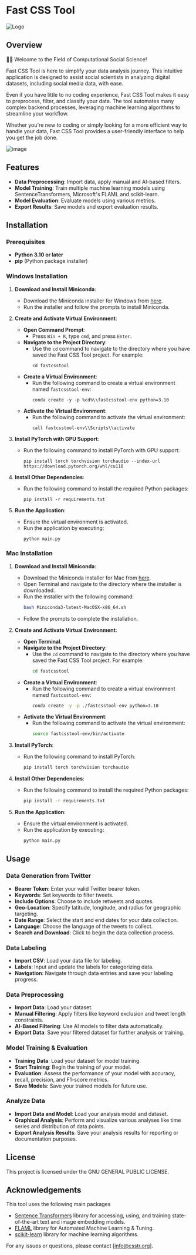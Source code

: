 # Fast CSS Tool
![Logo](https://github.com/cssturkiye/fastcsstool/assets/53001810/20a33f92-3d37-48eb-8c2d-e6910fc6a92c)

## Overview
👋🏻 Welcome to the Field of Computational Social Science!

Fast CSS Tool is here to simplify your data analysis journey. This intuitive application is designed to assist social scientists in analyzing digital datasets, including social media data, with ease.

Even if you have little to no coding experience, Fast CSS Tool makes it easy to preprocess, filter, and classify your data. The tool automates many complex backend processes, leveraging machine learning algorithms to streamline your workflow.

Whether you're new to coding or simply looking for a more efficient way to handle your data, Fast CSS Tool provides a user-friendly interface to help you get the job done.

![image](https://github.com/cssturkiye/fastcsstool/assets/53001810/c037c3fd-eb01-4d9e-8178-4c9e9b4fea59)


## Features

- **Data Preprocessing**: Import data, apply manual and AI-based filters.
- **Model Training**: Train multiple machine learning models using SentenceTransformers, Microsoft's FLAML and scikit-learn.
- **Model Evaluation**: Evaluate models using various metrics.
- **Export Results**: Save models and export evaluation results.

## Installation

### Prerequisites

- **Python 3.10 or later**
- **pip** (Python package installer)

### Windows Installation

1. **Download and Install Miniconda**:
   - Download the Miniconda installer for Windows from [here](https://repo.anaconda.com/miniconda/Miniconda3-latest-Windows-x86_64.exe).
   - Run the installer and follow the prompts to install Miniconda.

2. **Create and Activate Virtual Environment**:
   - **Open Command Prompt**:
     - Press `Win + R`, type `cmd`, and press `Enter`.
   - **Navigate to the Project Directory**:
     - Use the `cd` command to navigate to the directory where you have saved the Fast CSS Tool project. For example:
       ```batch
       cd fastcsstool
       ```
   - **Create a Virtual Environment**:
     - Run the following command to create a virtual environment named `fastcsstool-env`:
       ```batch
       conda create -y -p %cd%\\fastcsstool-env python=3.10
       ```
   - **Activate the Virtual Environment**:
     - Run the following command to activate the virtual environment:
       ```batch
       call fastcsstool-env\\Scripts\\activate
       ```

3. **Install PyTorch with GPU Support**:
   - Run the following command to install PyTorch with GPU support:
     ```batch
     pip install torch torchvision torchaudio --index-url https://download.pytorch.org/whl/cu118
     ```

4. **Install Other Dependencies**:
   - Run the following command to install the required Python packages:
     ```batch
     pip install -r requirements.txt
     ```

5. **Run the Application**:
   - Ensure the virtual environment is activated.
   - Run the application by executing:
     ```batch
     python main.py
     ```

### Mac Installation

1. **Download and Install Miniconda**:
   - Download the Miniconda installer for Mac from [here](https://repo.anaconda.com/miniconda/Miniconda3-latest-MacOSX-x86_64.sh).
   - Open Terminal and navigate to the directory where the installer is downloaded.
   - Run the installer with the following command:
     ```sh
     bash Miniconda3-latest-MacOSX-x86_64.sh
     ```
   - Follow the prompts to complete the installation.

2. **Create and Activate Virtual Environment**:
   - **Open Terminal**.
   - **Navigate to the Project Directory**:
     - Use the `cd` command to navigate to the directory where you have saved the Fast CSS Tool project. For example:
       ```sh
       cd fastcsstool
       ```
   - **Create a Virtual Environment**:
     - Run the following command to create a virtual environment named `fastcsstool-env`:
       ```sh
       conda create -y -p ./fastcsstool-env python=3.10
       ```
   - **Activate the Virtual Environment**:
     - Run the following command to activate the virtual environment:
       ```sh
       source fastcsstool-env/bin/activate
       ```

3. **Install PyTorch**:
   - Run the following command to install PyTorch:
     ```sh
     pip install torch torchvision torchaudio
     ```

4. **Install Other Dependencies**:
   - Run the following command to install the required Python packages:
     ```sh
     pip install -r requirements.txt
     ```

5. **Run the Application**:
   - Ensure the virtual environment is activated.
   - Run the application by executing:
     ```sh
     python main.py
     ```

## Usage

### Data Generation from Twitter

- **Bearer Token**: Enter your valid Twitter bearer token.
- **Keywords**: Set keywords to filter tweets.
- **Include Options**: Choose to include retweets and quotes.
- **Geo-Location**: Specify latitude, longitude, and radius for geographic targeting.
- **Date Range**: Select the start and end dates for your data collection.
- **Language**: Choose the language of the tweets to collect.
- **Search and Download**: Click to begin the data collection process.

### Data Labeling

- **Import CSV**: Load your data file for labeling.
- **Labels**: Input and update the labels for categorizing data.
- **Navigation**: Navigate through data entries and save your labeling progress.

### Data Preprocessing

- **Import Data**: Load your dataset.
- **Manual Filtering**: Apply filters like keyword exclusion and tweet length constraints.
- **AI-Based Filtering**: Use AI models to filter data automatically.
- **Export Data**: Save your filtered dataset for further analysis or training.

### Model Training & Evaluation

- **Training Data**: Load your dataset for model training.
- **Start Training**: Begin the training of your model.
- **Evaluation**: Assess the performance of your model with accuracy, recall, precision, and F1-score metrics.
- **Save Models**: Save your trained models for future use.

### Analyze Data

- **Import Data and Model**: Load your analysis model and dataset.
- **Graphical Analysis**: Perform and visualize various analyses like time series and distribution of data points.
- **Export Analysis Results**: Save your analysis results for reporting or documentation purposes.

## License

This project is licensed under the GNU GENERAL PUBLIC LICENSE.

## Acknowledgements
This tool uses the following main packages
- [Sentence Transformers](https://sbert.net/) library for accessing, using, and training state-of-the-art text and image embedding models.
- [FLAML](https://microsoft.github.io/FLAML/) library for Automated Machine Learning & Tuning.
- [scikit-learn](https://scikit-learn.org/) library for machine learning algorithms.

For any issues or questions, please contact [info@csstr.org].
